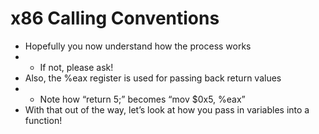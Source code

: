 # x86 Calling Conventions

* Hopefully you now understand how the process works
* * If not, please ask!
* Also, the %eax register is used for passing back return values
* * Note how “return 5;” becomes “mov $0x5, %eax”
* With that out of the way, let’s look at how you pass in variables into a function!

